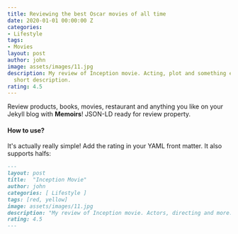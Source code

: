 ```yaml
---
title: Reviewing the best Oscar movies of all time
date: 2020-01-01 00:00:00 Z
categories:
- Lifestyle
tags:
- Movies
layout: post
author: john
image: assets/images/11.jpg
description: My review of Inception movie. Acting, plot and something else in this
  short description.
rating: 4.5
---
```


Review products, books, movies, restaurant and anything you like on your Jekyll blog with **Memoirs**! JSON-LD ready for review property.

#### How to use?

It's actually really simple! Add the rating in your YAML front matter. It also supports halfs:

```md
---
layout: post
title:  "Inception Movie"
author: john
categories: [ Lifestyle ]
tags: [red, yellow]
image: assets/images/11.jpg
description: "My review of Inception movie. Actors, directing and more."
rating: 4.5
---
```

